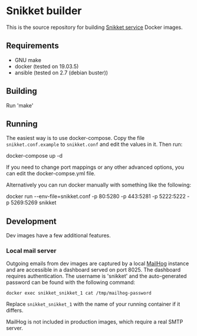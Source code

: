 # Snikket builder

This is the source repository for building [Snikket service](https://snikket.org/service/)
Docker images.

## Requirements

 - GNU make
 - docker (tested on 19.03.5)
 - ansible (tested on 2.7 (debian buster))

## Building

Run 'make'

## Running

The easiest way is to use docker-compose. Copy the file `snikket.conf.example` to
`snikket.conf` and edit the values in it. Then run:

  docker-compose up -d

If you need to change port mappings or any other advanced options, you can edit the
docker-compse.yml file.

Alternatively you can run docker manually with something like the following:

docker run --env-file=snikket.conf -p 80:5280 -p 443:5281 -p 5222:5222 -p 5269:5269 snikket

## Development

Dev images have a few additional features.

### Local mail server

Outgoing emails from dev images are captured by a local [MailHog](https://github.com/mailhog/MailHog)
instance and are accessible in a dashboard served on port 8025. The dashboard requires authentication.
The username is 'snikket' and the auto-generated password can be found with the following command:

```
docker exec snikket_snikket_1 cat /tmp/mailhog-password
```

Replace `snikket_snikket_1` with the name of your running container if it differs.

MailHog is not included in production images, which require a real SMTP server.
